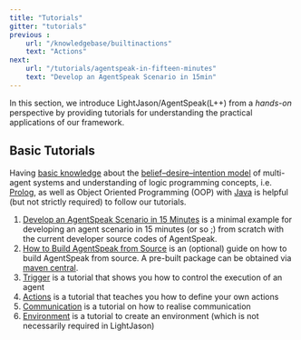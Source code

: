 ```yaml
---
title: "Tutorials"
gitter: "tutorials"
previous :
    url: "/knowledgebase/builtinactions"
    text: "Actions"
next:
    url: "/tutorials/agentspeak-in-fifteen-minutes"
    text: "Develop an AgentSpeak Scenario in 15min"
---
```


In this section, we introduce LightJason/AgentSpeak(L++) from a *hands-on* perspective by providing tutorials for understanding the practical applications of our framework.

<!--more-->

## Basic Tutorials

Having [basic knowledge](/knowledgebase) about the [belief–desire–intention model](https://en.wikipedia.org/wiki/Belief%E2%80%93desire%E2%80%93intention_software_model) of multi-agent systems and understanding of logic programming concepts, i.e. [Prolog](https://en.wikipedia.org/wiki/Prolog), as well as Object Oriented Programming (OOP) with [Java](https://docs.oracle.com/javase/tutorial/) is helpful (but not strictly required) to follow our tutorials.


1. [Develop an AgentSpeak Scenario in 15 Minutes](agentspeak-in-fifteen-minutes) is a minimal example for developing an agent scenario in 15 minutes (or so ;) from scratch with the current developer source codes of AgentSpeak.
2. [How to Build AgentSpeak from Source](buildagentspeak) is an (optional) guide on how to build AgentSpeak from source. A pre-built package can be obtained via [maven central](http://search.maven.org/#search%7Cga%7C1%7Ca%3A%22agentspeak%22%20g%3A%22org.lightjason%22).
3. [Trigger](trigger) is a tutorial that shows you how to control the execution of an agent
4. [Actions](actions) is a tutorial that teaches you how to define your own actions
5. [Communication](communication) is a tutorial on how to realise communication
6. [Environment](environment) is a tutorial to create an environment (which is not necessarily required in LightJason)

